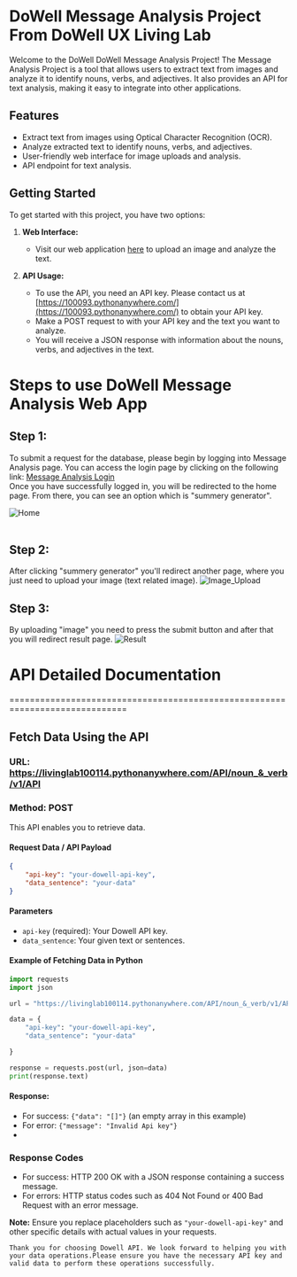 # DoWell Message Analysis Project From DoWell UX Living Lab

Welcome to the DoWell DoWell Message Analysis Project! The Message Analysis Project is a tool that allows users to extract text from images and analyze it to identify nouns, verbs, and adjectives. It also provides an API for text analysis, making it easy to integrate into other applications.

## Features

- Extract text from images using Optical Character Recognition (OCR).
- Analyze extracted text to identify nouns, verbs, and adjectives.
- User-friendly web interface for image uploads and analysis.
- API endpoint for text analysis.

## Getting Started

To get started with this project, you have two options:

1. **Web Interface:**

   - Visit our web application [here](https://100093.pythonanywhere.com/) to upload an image and analyze the text.
   
2. **API Usage:**

   - To use the API, you need an API key. Please contact us at [https://100093.pythonanywhere.com/](https://100093.pythonanywhere.com/) to obtain your API key.
   - Make a POST request to with your API key and the text you want to analyze.
   - You will receive a JSON response with information about the nouns, verbs, and adjectives in the text.


# Steps to use DoWell Message Analysis Web App

## Step 1:
To submit a request for the database, please begin by logging into Message Analysis page. You can access the login page by clicking on the following link: [Message Analysis Login](https://livinglab100114.pythonanywhere.com/) <br>
Once you have successfully logged in, you will be redirected to the home page. From there, you can see an option which is "summery generator".

![Home](screenshots/home.jpeg)
<br>
<br>
## Step 2:
After clicking "summery generator" you'll redirect another page, where you just need to upload your image (text related image).
![Image_Upload](screenshots/upload.jpeg)
<br>
## Step 3:
By uploading "image" you need to press the submit button and after that you will redirect result page.
![Result](screenshots/result.jpeg)
<br>

# API Detailed Documentation
=============================================================================
## Fetch Data Using the API

### URL: https://livinglab100114.pythonanywhere.com/API/noun_&_verb/v1/API
### Method: POST

This API enables you to retrieve data.

#### Request Data / API Payload

```json
{
    "api-key": "your-dowell-api-key",
    "data_sentence": "your-data"
}
```

#### Parameters

- `api-key` (required): Your Dowell API key.
- `data_sentence`: Your given text or sentences.

#### Example of Fetching Data in Python

```python
import requests
import json

url = "https://livinglab100114.pythonanywhere.com/API/noun_&_verb/v1/API"

data = {
    "api-key": "your-dowell-api-key",
    "data_sentence": "your-data"

}

response = requests.post(url, json=data)
print(response.text)
```

#### Response:

- For success: `{"data": "[]"}` (an empty array in this example)
- For error: `{"message": "Invalid Api key"}`
- 

### Response Codes

- For success: HTTP 200 OK with a JSON response containing a success message.
- For errors: HTTP status codes such as 404 Not Found or 400 Bad Request with an error message.

**Note:** Ensure you replace placeholders such as `"your-dowell-api-key"` and other specific details with actual values in your requests.

```
Thank you for choosing Dowell API. We look forward to helping you with your data operations.Please ensure you have the necessary API key and valid data to perform these operations successfully.
